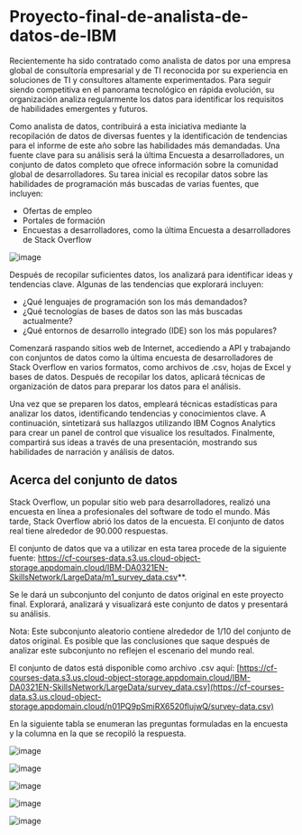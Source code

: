 # Proyecto-final-de-analista-de-datos-de-IBM

Recientemente ha sido contratado como analista de datos por una empresa global de consultoría empresarial y de TI reconocida por su experiencia en soluciones de TI y consultores altamente experimentados. Para seguir siendo competitiva en el panorama tecnológico en rápida evolución, su organización analiza regularmente los datos para identificar los requisitos de habilidades emergentes y futuros.

Como analista de datos, contribuirá a esta iniciativa mediante la recopilación de datos de diversas fuentes y la identificación de tendencias para el informe de este año sobre las habilidades más demandadas. Una fuente clave para su análisis será la última Encuesta a desarrolladores, un conjunto de datos completo que ofrece información sobre la comunidad global de desarrolladores.
Su tarea inicial es recopilar datos sobre las habilidades de programación más buscadas de varias fuentes, que incluyen:

- Ofertas de empleo
- Portales de formación
- Encuestas a desarrolladores, como la última Encuesta a desarrolladores de Stack Overflow

![image](https://github.com/user-attachments/assets/64bc42bc-4560-4be6-bf6c-6d8cc9a9122d)


Después de recopilar suficientes datos, los analizará para identificar ideas y tendencias clave. Algunas de las tendencias que explorará incluyen:

- ¿Qué lenguajes de programación son los más demandados?
- ¿Qué tecnologías de bases de datos son las más buscadas actualmente?
- ¿Qué entornos de desarrollo integrado (IDE) son los más populares?

Comenzará raspando sitios web de Internet, accediendo a API y trabajando con conjuntos de datos como la última encuesta de desarrolladores de Stack Overflow en varios formatos, como archivos de .csv, hojas de Excel y bases de datos.
Después de recopilar los datos, aplicará técnicas de organización de datos para preparar los datos para el análisis.

Una vez que se preparen los datos, empleará técnicas estadísticas para analizar los datos, identificando tendencias y conocimientos clave. A continuación, sintetizará sus hallazgos utilizando IBM Cognos Analytics para crear un panel de control que visualice los resultados. Finalmente, compartirá sus ideas a través de una presentación, mostrando sus habilidades de narración y análisis de datos.

 
 ## Acerca del conjunto de datos
Stack Overflow, un popular sitio web para desarrolladores, realizó una encuesta en línea a profesionales del software de todo el mundo. Más tarde, Stack Overflow abrió los datos de la encuesta. El conjunto de datos real tiene alrededor de 90.000 respuestas.

El conjunto de datos que va a utilizar en esta tarea procede de la siguiente fuente: https://cf-courses-data.s3.us.cloud-object-storage.appdomain.cloud/IBM-DA0321EN-SkillsNetwork/LargeData/m1_survey_data.csv**.

Se le dará un subconjunto del conjunto de datos original en este proyecto final. Explorará, analizará y visualizará este conjunto de datos y presentará su análisis.

Nota: Este subconjunto aleatorio contiene alrededor de 1/10 del conjunto de datos original. Es posible que las conclusiones que saque después de analizar este subconjunto no reflejen el escenario del mundo real.

El conjunto de datos está disponible como archivo .csv aquí: [https://cf-courses-data.s3.us.cloud-object-storage.appdomain.cloud/IBM-DA0321EN-SkillsNetwork/LargeData/survey_data.csv](https://cf-courses-data.s3.us.cloud-object-storage.appdomain.cloud/n01PQ9pSmiRX6520flujwQ/survey-data.csv)

En la siguiente tabla se enumeran las preguntas formuladas en la encuesta y la columna en la que se recopiló la respuesta.

![image](https://github.com/user-attachments/assets/23d35f02-9e04-4dfd-8a2c-a27598e99851)

![image](https://github.com/user-attachments/assets/1b5895e6-bc0f-4b6c-b78b-63c9161d77f8)

![image](https://github.com/user-attachments/assets/1caa421d-8bd0-4768-a118-99218850b2a7)

![image](https://github.com/user-attachments/assets/f37be2c2-4e0b-4c17-98d2-ee70f8cab4e2)

![image](https://github.com/user-attachments/assets/8e487629-ca46-4e2b-8fcd-c7dae9510635)




